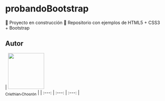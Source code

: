 # probandoBootstrap
:construction: Proyecto en construcción :construction:
Repositorio con ejemplos de HTML5 + CSS3 + Bootstrap
## Autor

| [<img src="https://avatars.githubusercontent.com/u/7409994?v=4" width=115><br><sub>Cristhian Chocrón</sub>](https://github.com/cnchocron) | 
| :---: | :---: | :---: |
